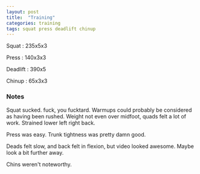 ```yaml
---
layout: post
title:  "Training"
categories: training
tags: squat press deadlift chinup
---
```


Squat       :   235x5x3

Press       :   140x3x3

Deadlift    :   390x5

Chinup      :   65x3x3

### Notes

Squat sucked. fuck, you fucktard. Warmups could probably be considered as having been
rushed. Weight not even over midfoot, quads felt a lot of work. Strained lower left right
back.

Press was easy. Trunk tightness was pretty damn good.

Deads felt slow, and back felt in flexion, but video looked awesome. Maybe look a bit
further away.

Chins weren't noteworthy.

